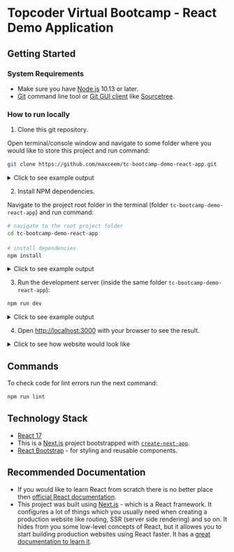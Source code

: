 # Topcoder Virtual Bootcamp - React Demo Application

## Getting Started

### System Requirements

- Make sure you have [Node.js](https://nodejs.org/en/) 10.13 or later.
- [Git](https://git-scm.com/) command line tool or [Git GUI client](https://git-scm.com/downloads/guis/) like [Sourcetree](https://www.sourcetreeapp.com/).

### How to run locally

1. Clone this git repository.

  Open terminal/console window and navigate to some folder where you would like to store this project and run command:

  ```bash
  git clone https://github.com/maxceem/tc-bootcamp-demo-react-app.git
  ```

  <details><summary>Click to see example output</summary>
  <br>
  <img src="docs/01-git-clone.png" />
  </details>

2. Install NPM dependencies.

  Navigate to the project root folder in the terminal (folder `tc-bootcamp-demo-react-app`) and run command:

  ```bash
  # navigate to the root project folder
  cd tc-bootcamp-demo-react-app

  # install dependencies
  npm install
  ```

  <details><summary>Click to see example output</summary>
  <br>
  <img src="docs/02-install-dependencies.png" />
  </details>

3. Run the development server (inside the same folder `tc-bootcamp-demo-react-app`):

  ```bash
  npm run dev
  ```

  <details><summary>Click to see example output</summary>
  <br>
  <img src="docs/03-run-dev.png" />
  </details>

4. Open [http://localhost:3000](http://localhost:3000) with your browser to see the result.

  <details><summary>Click to see how website would look like</summary>
  <br>
  <img src="docs/04-open-localhost.png" />
  </details>

## Commands

To check code for lint errors run the next command:

```bash
npm run lint
```

## Technology Stack

- [React 17](https://reactjs.org/)
- This is a [Next.js](https://nextjs.org/) project bootstrapped with [`create-next-app`](https://github.com/vercel/next.js/tree/canary/packages/create-next-app).
- [React Bootstrap](https://react-bootstrap.github.io/) - for styling and reusable components.

## Recommended Documentation

- If you would like to learn React from scratch there is no better place then [official React documentation](https://reactjs.org/docs/getting-started.html).
- This project was built using [Next.js](https://nextjs.org/) - which is a React framework. It configures a lot of things which you usually need when creating a production website like routing, SSR (server side rendering) and so on. It hides from you some low-level concepts of React, but it allowes you to start building production websites using React faster. It has a [great documentation to learn it](https://nextjs.org/docs/getting-started).
